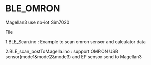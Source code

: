 # BLE_OMRON

Magellan3 use nb-iot Sim7020 

File

1.BLE_Scan.ino : Example to scan omron sensor and calculator data

2.BLE_scan_postToMagella.ino : support OMRON USB sensor(mode1&mode2&mode3) and EP sensor send to Magellan3
